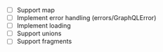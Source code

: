 - [ ] Support map
- [ ] Implement error handling (errors/GraphQLError)
- [ ] Implement loading
- [ ] Support unions
- [ ] Support fragments

